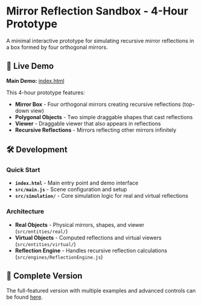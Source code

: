 # Mirror Reflection Sandbox - 4-Hour Prototype

A minimal interactive prototype for simulating recursive mirror reflections in a box formed by four orthogonal mirrors.

## 🚀 Live Demo

**Main Demo:** [index.html](index.html)

This 4-hour prototype features:
- **Mirror Box** - Four orthogonal mirrors creating recursive reflections (top-down view)
- **Polygonal Objects** - Two simple draggable shapes that cast reflections
- **Viewer** - Draggable viewer that also appears in reflections
- **Recursive Reflections** - Mirrors reflecting other mirrors infinitely

## 🛠️ Development

### Quick Start
- **`index.html`** - Main entry point and demo interface
- **`src/main.js`** - Scene configuration and setup
- **`src/simulation/`** - Core simulation logic for real and virtual reflections

### Architecture
- **Real Objects** - Physical mirrors, shapes, and viewer (`src/entities/real/`)
- **Virtual Objects** - Computed reflections and virtual viewers (`src/entities/virtual/`)
- **Reflection Engine** - Handles recursive reflection calculations (`src/engines/ReflectionEngine.js`)

## 🔗 Complete Version

The full-featured version with multiple examples and advanced controls can be found [here](https://github.com/THE-RAF/Mirrors).